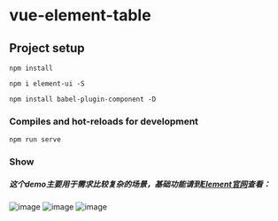 # vue-element-table

## Project setup
```
npm install
```

```
npm i element-ui -S
```

```
npm install babel-plugin-component -D
```
### Compiles and hot-reloads for development
```
npm run serve
```

### Show
##### 这个demo主要用于需求比较复杂的场景，基础功能请到[Element官网](https://element.eleme.cn/#/zh-CN/component/table)查看：
![image](https://user-images.githubusercontent.com/36074045/113249755-d9931200-92f1-11eb-867b-b5ac96c62122.png)
![image](https://user-images.githubusercontent.com/36074045/113249775-e31c7a00-92f1-11eb-91e5-2cad0c6c01fb.png)
![image](https://user-images.githubusercontent.com/36074045/113249812-f29bc300-92f1-11eb-82d6-e88e3f74745e.png)
